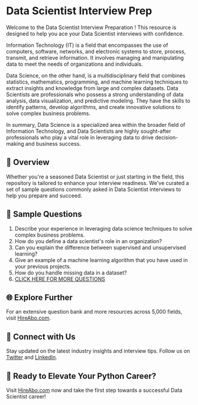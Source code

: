 # Data Scientist Interview Prep

Welcome to the Data Scientist Interview Preparation ! This resource is designed to help you ace your Data Scientist interviews with confidence.

Information Technology (IT) is a field that encompasses the use of computers, software, networks, and electronic systems to store, process, transmit, and retrieve information. It involves managing and manipulating data to meet the needs of organizations and individuals. 

Data Science, on the other hand, is a multidisciplinary field that combines statistics, mathematics, programming, and machine learning techniques to extract insights and knowledge from large and complex datasets. Data Scientists are professionals who possess a strong understanding of data analysis, data visualization, and predictive modeling. They have the skills to identify patterns, develop algorithms, and create innovative solutions to solve complex business problems.

In summary, Data Science is a specialized area within the broader field of Information Technology, and Data Scientists are highly sought-after professionals who play a vital role in leveraging data to drive decision-making and business success.

## 🚀 Overview

Whether you're a seasoned Data Scientist or just starting in the field, this repository is tailored to enhance your interview readiness. We've curated a set of sample questions commonly asked in Data Scientist interviews to help you prepare and succeed.

## 📝 Sample Questions

1. Describe your experience in leveraging data science techniques to solve complex business problems.
2. How do you define a data scientist's role in an organization?
3. Can you explain the difference between supervised and unsupervised learning?
4. Give an example of a machine learning algorithm that you have used in your previous projects.
5. How do you handle missing data in a dataset?
6. [CLICK HERE FOR MORE QUESTIONS](https://hireabo.com/job/0_3_0/Data%20Scientist)

## 🌐 Explore Further

For an extensive question bank and more resources across 5,000 fields, visit [HireAbo.com](https://www.hireabo.com).

## 📱 Connect with Us

Stay updated on the latest industry insights and interview tips. Follow us on [Twitter](https://twitter.com/hireabo) and [LinkedIn](https://www.linkedin.com/in/hire-abo-3609972a8/).

## 🚀 Ready to Elevate Your Python Career?

Visit [HireAbo.com](https://www.hireabo.com) now and take the first step towards a successful Data Scientist career!